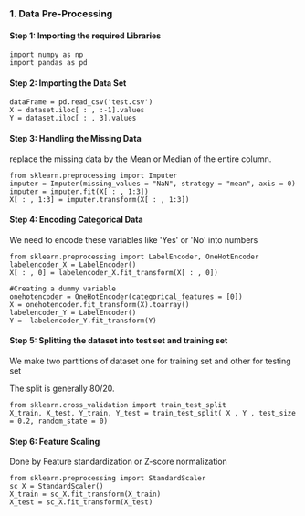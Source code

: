 ### 1. Data Pre-Processing

#### Step 1: Importing the required Libraries

```
import numpy as np
import pandas as pd
```



#### Step 2: Importing the Data Set

```
dataFrame = pd.read_csv('test.csv')
X = dataset.iloc[ : , :-1].values
Y = dataset.iloc[ : , 3].values
```



#### Step 3: Handling the Missing Data

replace the missing data by the Mean or Median of the entire column.

```
from sklearn.preprocessing import Imputer
imputer = Imputer(missing_values = "NaN", strategy = "mean", axis = 0)
imputer = imputer.fit(X[ : , 1:3])
X[ : , 1:3] = imputer.transform(X[ : , 1:3])
```

#### Step 4: Encoding Categorical Data

We need to encode these variables like 'Yes' or 'No' into numbers

```
from sklearn.preprocessing import LabelEncoder, OneHotEncoder
labelencoder_X = LabelEncoder()
X[ : , 0] = labelencoder_X.fit_transform(X[ : , 0])

#Creating a dummy variable
onehotencoder = OneHotEncoder(categorical_features = [0])
X = onehotencoder.fit_transform(X).toarray()
labelencoder_Y = LabelEncoder()
Y =  labelencoder_Y.fit_transform(Y)
```



#### Step 5: Splitting the dataset into test set and training set

We make two partitions of dataset one for training set and other for testing set

The split is generally 80/20. 

```
from sklearn.cross_validation import train_test_split
X_train, X_test, Y_train, Y_test = train_test_split( X , Y , test_size = 0.2, random_state = 0)
```



#### Step 6: Feature Scaling

Done by Feature standardization or Z-score normalization

```
from sklearn.preprocessing import StandardScaler
sc_X = StandardScaler()
X_train = sc_X.fit_transform(X_train)
X_test = sc_X.fit_transform(X_test)
```

### 